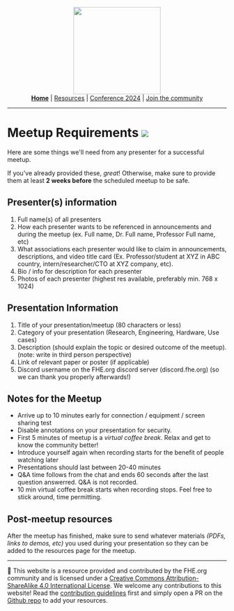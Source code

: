 <!-- Main header navigation -->
<p align="center">
  <img width="200" src="https://user-images.githubusercontent.com/5758427/180978488-db825482-5a58-4c7c-9589-c494a6f0be04.png"><br/>
  <a href="https://fhe-org.github.io"><b>Home</b></a> | <a href="https://fhe-org.github.io/resources">Resources</a> | <a href="https://fhe-org.github.io/conferences/conference-2024/">Conference 2024</a> | <a href="https://fhe-org.github.io/community">Join the community</a>
</p>
<hr/>
<!-- /Main header navigation -->

# Meetup Requirements [<img src="https://img.shields.io/badge/Edit%20this%20page%20on-Github-lightgrey?style=flat-square">](https://github.com/FHE-org/fhe-org.github.io)
  
Here are some things we'll need from any presenter for a successful meetup.

If you've already provided these, *great*! Otherwise, make sure to provide them at least **2 weeks before** the scheduled meetup to be safe.

## Presenter(s) information

1. Full name(s) of all presenters
2. How each presenter wants to be referenced in announcements and during the meetup (ex. Full name, Dr. Full name, Professor Full name, etc)
3. What associations each presenter would like to claim in announcements, descriptions, and video title card (Ex. Professor/student at XYZ in ABC country, intern/researcher/CTO at XYZ company, etc).
4. Bio / info for description for each presenter
5. Photos of each presenter (highest res available, preferably min. 768 x 1024)

## Presentation Information

1. Title of your presentation/meetup (80 characters or less)
2. Category of your presentation (Research, Engineering, Hardware, Use cases)
3. Description (should explain the topic or desired outcome of the meetup). (note: write in third person perspective)
4. Link of relevant paper or poster (if applicable)
5. Discord username on the FHE.org discord server (discord.fhe.org) (so we can thank you properly afterwards!)

## Notes for the Meetup

* Arrive up to 10 minutes early for connection / equipment / screen sharing test
* Disable annotations on your presentation for security.
* First 5 minutes of meetup is a *virtual coffee break*. Relax and get to know the community better!
* Introduce yourself again when recording starts for the benefit of people watching later
* Presentations should last between 20-40 minutes
* Q&A time follows from the chat and ends 60 seconds after the last question answerred. Q&A is not recorded.
* 10 min virtual coffee break starts when recording stops. Feel free to stick around, time permitting. 

## Post-meetup resources

After the meetup has finished, make sure to send whatever materials *(PDFs, links to demos, etc)* you used during your presentation so they can be added to the resources page for the meetup.





<!--- Footer --->
<hr/>
💙 This website is a resource provided and contributed by the FHE.org community and is licensed under a <a rel="license" href="http://creativecommons.org/licenses/by-sa/4.0/">Creative Commons Attribution-ShareAlike 4.0 International License</a>. We welcome any contributions to this website! Read the <a href="https://fhe-org.github.io/contrib">contribution guidelines</a> first and simply open a PR on the <a href="https://github.com/fhe-org/fhe-org">Github repo</a> to add your resources.
